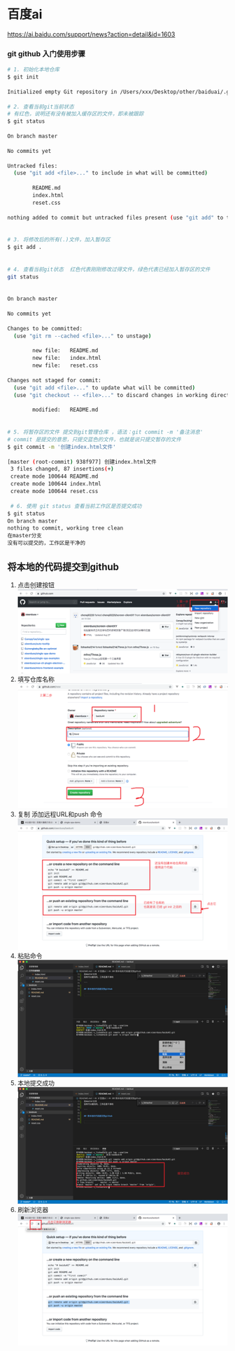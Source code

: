 # 百度ai

https://ai.baidu.com/support/news?action=detail&id=1603


### git github 入门使用步骤

```bash
# 1. 初始化本地仓库
$ git init 

Initialized empty Git repository in /Users/xxx/Desktop/other/baiduai/.git/

# 2. 查看当前git当前状态
# 有红色，说明还有没有被加入缓存区的文件，即未被跟踪
$ git status 

On branch master

No commits yet

Untracked files:
  (use "git add <file>..." to include in what will be committed)

        README.md
        index.html
        reset.css

nothing added to commit but untracked files present (use "git add" to track)


# 3. 将修改后的所有(.)文件，加入暂存区
$ git add . 


# 4. 查看当前git状态  红色代表刚刚修改过得文件，绿色代表已经加入暂存区的文件
git status 


On branch master

No commits yet

Changes to be committed:
  (use "git rm --cached <file>..." to unstage)

        new file:   README.md
        new file:   index.html
        new file:   reset.css

Changes not staged for commit:
  (use "git add <file>..." to update what will be committed)
  (use "git checkout -- <file>..." to discard changes in working directory)

        modified:   README.md


# 5. 将暂存区的文件 提交到git管理仓库 ，语法：git commit -m '备注消息'
# commit 是提交的意思，只提交蓝色的文件，也就是说只提交暂存的文件
$ git commit -m '创建index.html文件'

[master (root-commit) 938f977] 创建index.html文件
 3 files changed, 87 insertions(+)
 create mode 100644 README.md
 create mode 100644 index.html
 create mode 100644 reset.css

 # 6. 使用 git status 查看当前工作区是否提交成功
$ git status
On branch master
nothing to commit, working tree clean
在master分支
没有可以提交的，工作区是干净的

```

## 将本地的代码提交到github
1. 点击创建按钮
![7121575472434_.pic_hd.jpg](./imgs/7121575472434_.pic_hd.jpg)
2. 填写仓库名称
![7131575472516_.pic_hd.jpg](./imgs/7131575472516_.pic_hd.jpg)
3. 复制 添加远程URL和push 命令
![7141575472682_.pic_hd.jpg](./imgs/7141575472682_.pic_hd.jpg)
4. 粘贴命令
![7161575472764_.pic_hd.jpg](./imgs/7161575472764_.pic_hd.jpg)
5. 本地提交成功
![7171575472812_.pic_hd.jpg](./imgs/7171575472812_.pic_hd.jpg)
6. 刷新浏览器
![7181575472834_.pic_hd.jpg](./imgs/7181575472834_.pic_hd.jpg)
